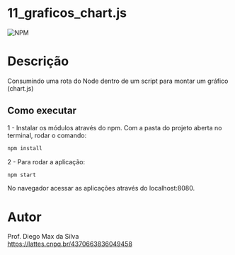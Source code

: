 # 11_graficos_chart.js
![NPM](https://img.shields.io/npm/l/react)

# Descrição

Consumindo uma rota do Node dentro de um script para montar um gráfico (chart.js)

## Como executar

1 - Instalar os módulos através do npm. Com a pasta do projeto aberta no terminal, rodar o comando:
```bash
npm install

```

2 - Para rodar a aplicação:
```bash
npm start
```
No navegador acessar as aplicações através do localhost:8080.

# Autor

Prof. Diego Max da Silva<br>
https://lattes.cnpq.br/4370663836049458
